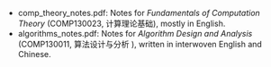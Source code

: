 - comp_theory_notes.pdf: Notes for *Fundamentals of Computation Theory* (COMP130023, 计算理论基础), mostly in English.
- algorithms_notes.pdf: Notes for *Algorithm Design and Analysis* (COMP130011, 算法设计与分析	), written in interwoven English and Chinese.
